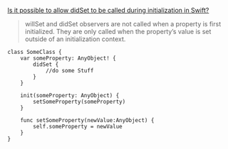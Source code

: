 [Is it possible to allow didSet to be called during initialization in Swift?](https://stackoverflow.com/questions/25230780/is-it-possible-to-allow-didset-to-be-called-during-initialization-in-swift)


> willSet and didSet observers are not called when a property is first initialized. They are only called when the property’s value is set outside of an initialization context.


```
class SomeClass {
    var someProperty: AnyObject! {
        didSet {
            //do some Stuff
        }
    }

    init(someProperty: AnyObject) {
        setSomeProperty(someProperty)
    }

    func setSomeProperty(newValue:AnyObject) {
        self.someProperty = newValue
    }
}
```